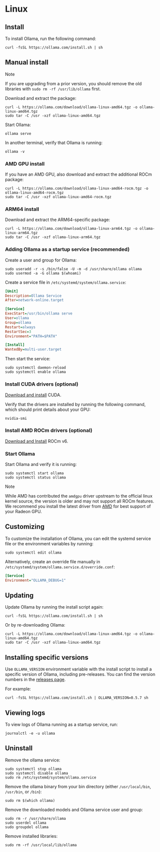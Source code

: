 # Linux

## Install

To install Ollama, run the following command:

```shell
curl -fsSL https://ollama.com/install.sh | sh
```

## Manual install

> [!NOTE]
> If you are upgrading from a prior version, you should remove the old libraries with `sudo rm -rf /usr/lib/ollama` first.

Download and extract the package:

```shell
curl -L https://ollama.com/download/ollama-linux-amd64.tgz -o ollama-linux-amd64.tgz
sudo tar -C /usr -xzf ollama-linux-amd64.tgz
```

Start Ollama:

```shell
ollama serve
```

In another terminal, verify that Ollama is running:

```shell
ollama -v
```

### AMD GPU install

If you have an AMD GPU, also download and extract the additional ROCm package:

```shell
curl -L https://ollama.com/download/ollama-linux-amd64-rocm.tgz -o ollama-linux-amd64-rocm.tgz
sudo tar -C /usr -xzf ollama-linux-amd64-rocm.tgz
```

### ARM64 install

Download and extract the ARM64-specific package:

```shell
curl -L https://ollama.com/download/ollama-linux-arm64.tgz -o ollama-linux-arm64.tgz
sudo tar -C /usr -xzf ollama-linux-arm64.tgz
```

### Adding Ollama as a startup service (recommended)

Create a user and group for Ollama:

```shell
sudo useradd -r -s /bin/false -U -m -d /usr/share/ollama ollama
sudo usermod -a -G ollama $(whoami)
```

Create a service file in `/etc/systemd/system/ollama.service`:

```ini
[Unit]
Description=Ollama Service
After=network-online.target

[Service]
ExecStart=/usr/bin/ollama serve
User=ollama
Group=ollama
Restart=always
RestartSec=3
Environment="PATH=$PATH"

[Install]
WantedBy=multi-user.target
```

Then start the service:

```shell
sudo systemctl daemon-reload
sudo systemctl enable ollama
```

### Install CUDA drivers (optional)

[Download and install](https://developer.nvidia.com/cuda-downloads) CUDA.

Verify that the drivers are installed by running the following command, which should print details about your GPU:

```shell
nvidia-smi
```

### Install AMD ROCm drivers (optional)

[Download and Install](https://rocm.docs.amd.com/projects/install-on-linux/en/latest/tutorial/quick-start.html) ROCm v6.

### Start Ollama

Start Ollama and verify it is running:

```shell
sudo systemctl start ollama
sudo systemctl status ollama
```

> [!NOTE]
> While AMD has contributed the `amdgpu` driver upstream to the official linux
> kernel source, the version is older and may not support all ROCm features. We
> recommend you install the latest driver from
> [AMD](https://www.amd.com/en/support/download/linux-drivers.html) for best support
> of your Radeon GPU.

## Customizing

To customize the installation of Ollama, you can edit the systemd service file or the environment variables by running:

```shell
sudo systemctl edit ollama
```

Alternatively, create an override file manually in `/etc/systemd/system/ollama.service.d/override.conf`:

```ini
[Service]
Environment="OLLAMA_DEBUG=1"
```

## Updating

Update Ollama by running the install script again:

```shell
curl -fsSL https://ollama.com/install.sh | sh
```

Or by re-downloading Ollama:

```shell
curl -L https://ollama.com/download/ollama-linux-amd64.tgz -o ollama-linux-amd64.tgz
sudo tar -C /usr -xzf ollama-linux-amd64.tgz
```

## Installing specific versions

Use `OLLAMA_VERSION` environment variable with the install script to install a specific version of Ollama, including pre-releases. You can find the version numbers in the [releases page](https://github.com/YASSERRMD/Yolama/releases).

For example:

```shell
curl -fsSL https://ollama.com/install.sh | OLLAMA_VERSION=0.5.7 sh
```

## Viewing logs

To view logs of Ollama running as a startup service, run:

```shell
journalctl -e -u ollama
```

## Uninstall

Remove the ollama service:

```shell
sudo systemctl stop ollama
sudo systemctl disable ollama
sudo rm /etc/systemd/system/ollama.service
```

Remove the ollama binary from your bin directory (either `/usr/local/bin`, `/usr/bin`, or `/bin`):

```shell
sudo rm $(which ollama)
```

Remove the downloaded models and Ollama service user and group:

```shell
sudo rm -r /usr/share/ollama
sudo userdel ollama
sudo groupdel ollama
```

Remove installed libraries:

```shell
sudo rm -rf /usr/local/lib/ollama
```
